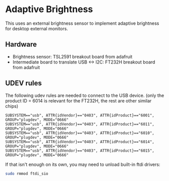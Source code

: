 Adaptive Brightness
===================
This uses an external brightness sensor to implement adaptive brightness for desktop external monitors.


Hardware
--------
- Brightness sensor: TSL2591 breakout board from adafruit
- Intermediate board to translate USB <-> I2C: FT232H breakout board from adafruit


UDEV rules
----------
The following udev rules are needed to connect to the USB device. (only the product ID = 6014 is relevant for the FT232H, the rest are other similar chips)
```
SUBSYSTEM=="usb", ATTR{idVendor}=="0403", ATTR{idProduct}=="6001", GROUP="plugdev", MODE="0666"
SUBSYSTEM=="usb", ATTR{idVendor}=="0403", ATTR{idProduct}=="6011", GROUP="plugdev", MODE="0666"
SUBSYSTEM=="usb", ATTR{idVendor}=="0403", ATTR{idProduct}=="6010", GROUP="plugdev", MODE="0666"
SUBSYSTEM=="usb", ATTR{idVendor}=="0403", ATTR{idProduct}=="6014", GROUP="plugdev", MODE="0666"
SUBSYSTEM=="usb", ATTR{idVendor}=="0403", ATTR{idProduct}=="6015", GROUP="plugdev", MODE="0666"
```

If that isn't enough on its own, you may need to unload built-in ftdi drivers:
```sh
sudo rmmod ftdi_sio
```
